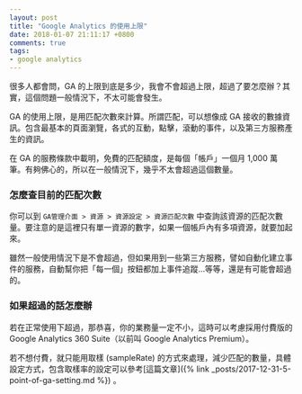 ```yaml
---
layout: post
title: "Google Analytics 的使用上限"
date: 2018-01-07 21:11:17 +0800
comments: true
tags:
- google analytics
---
```

很多人都會問，GA 的上限到底是多少，我會不會超過上限，超過了要怎麼辦？其實，這個問題一般情況下，不太可能會發生。

GA 的使用上限，是用匹配次數來計算。所謂匹配，可以想像成 GA 接收的數據資訊。包含最基本的頁面瀏覽，各式的互動，點擊，滾動的事件，以及第三方服務產生的資訊。

在 GA 的服務條款中載明，免費的匹配額度，是每個「帳戶」一個月 1,000 萬筆。有夠佛心的，所以在一般情況下，幾乎不太會超過這個數量。

<!-- more --> 
### 怎麼查目前的匹配次數

你可以到 `GA管理介面 > 資源 > 資源設定 > 資源匹配次數` 中查詢該資源的匹配次數量。要注意的是這裡只有單一資源的數字，如果一個帳戶內有多項資源，就要加起來。

雖然一般使用情況下是不會超過，但如果用到一些第三方服務，譬如自動化建立事件的服務，自動幫你把「每一個」按鈕都加上事件追蹤…等等，還是有可能會超過的。

### 如果超過的話怎麼辦

若在正常使用下超過，那恭喜，你的業務量一定不小，這時可以考慮採用付費版的 Google Analytics 360 Suite（以前叫 Google Analytics Premium）。

若不想付費，就只能用取樣 (sampleRate) 的方式來處理，減少匹配的數量，具體設定方式，包含取樣率的設定可以參考[這篇文章]({% link _posts/2017-12-31-5-point-of-ga-setting.md %})
。
